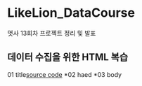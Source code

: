 # LikeLion_DataCourse
멋사 13회차 프로젝트 정리 및 발표

## 데이터 수집을 위한 HTML 복습
   01 title[source code](https://github.com/YoonJinhoon/LikeLion_13th_DataCourse/blob/main/02_html.html)
   *02 haed
   *03 body 
